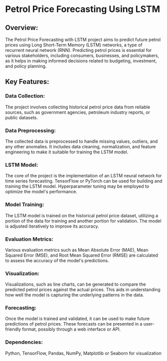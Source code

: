 # Petrol Price Forecasting Using LSTM

## Overview:
The Petrol Price Forecasting with LSTM project aims to predict future petrol prices using Long Short-Term Memory (LSTM) networks, a type of recurrent neural network (RNN). Predicting petrol prices is essential for various stakeholders, including consumers, businesses, and policymakers, as it helps in making informed decisions related to budgeting, investment, and policy planning.

## Key Features:

### Data Collection: 
The project involves collecting historical petrol price data from reliable sources, such as government agencies, petroleum industry reports, or public datasets.

### Data Preprocessing: 
The collected data is preprocessed to handle missing values, outliers, and any other anomalies. It includes data cleaning, normalization, and feature engineering to make it suitable for training the LSTM model.

### LSTM Model: 
The core of the project is the implementation of an LSTM neural network for time series forecasting. TensorFlow or PyTorch can be used for building and training the LSTM model. Hyperparameter tuning may be employed to optimize the model's performance.

### Model Training: 
The LSTM model is trained on the historical petrol price dataset, utilizing a portion of the data for training and another portion for validation. The model is adjusted iteratively to improve its accuracy.

### Evaluation Metrics: 
Various evaluation metrics such as Mean Absolute Error (MAE), Mean Squared Error (MSE), and Root Mean Squared Error (RMSE) are calculated to assess the accuracy of the model's predictions.

### Visualization: 
Visualizations, such as line charts, can be generated to compare the predicted petrol prices against the actual prices. This aids in understanding how well the model is capturing the underlying patterns in the data.

### Forecasting: 
Once the model is trained and validated, it can be used to make future predictions of petrol prices. These forecasts can be presented in a user-friendly format, possibly through a web interface or API.

### Dependencies:
Python,
TensorFlow,
Pandas,
NumPy,
Matplotlib or Seaborn for visualization